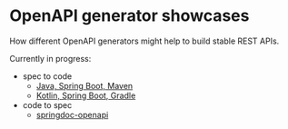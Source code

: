 # OpenAPI generator showcases

How different OpenAPI generators might help to build stable REST APIs.

Currently in progress:
* spec to code
  * [Java, Spring Boot, Maven](./spec2code/java-spring)
  * [Kotlin, Spring Boot, Gradle](./spec2code/kotlin-spring)
* code to spec
  * [springdoc-openapi](./code2spec/springdoc)
